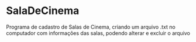 # SalaDeCinema
Programa de cadastro de Salas de Cinema, criando um arquivo .txt no computador com informações das salas, podendo alterar e excluir o arquivo

